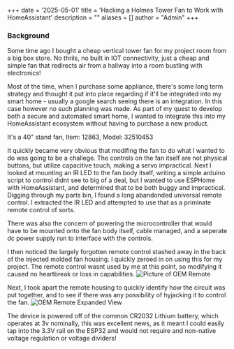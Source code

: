 +++
date = '2025-05-01'
title = 'Hacking a Holmes Tower Fan to Work with HomeAssistant'
description = ""
aliases = []
author = "Admin"
+++
### Background
Some time ago I bought a cheap vertical tower fan for my project room from a big box store. No thrils, no built in IOT connectivity, just a cheap and simple fan that redirects air from a hallway into a room bustling with electronics! 

Most of the time, when I purchase some appliance, there's some long term strategy and thought it put into place regarding if it'll be integrated into my smart home - usually a google search seeing there is an integration. In this case however no such planning was made.
As part of my quest to develop both a secure and automated smart home, I wanted to integrate this into my HomeAssistant ecosystem without having to purchase a new product. 

It's a 40" stand fan, Item: 12863, Model: 32510453

It quickly became very obvious that modifing the fan to do what I wanted to do was going to be a challege. The controls on the fan itself are not physical buttons, but utilize capacitive touch, making a servo impractical.
Next I looked at mounting an IR LED to the fan body itself, writing a simple arduino script to control didnt see to big of a deal, but I wanted to use ESPHome with HomeAssistant, and determined that to be both buggy and impractical. Digging through my parts bin, I found a long abandonded universal remote control. I extracted the IR LED and attempted to use that as a priminate remote control of sorts.

There was also the concern of powering the microcontroller that would have to be mounted onto the fan body itself, cable managed, and a seperate dc power supply run to interface with the controls. 

I then noticed the largely forgotten remote control stashed away in the back of the injected molded fan housing. I quickly zeroed in on using this for my project. The remote control wasnt used by me at this point, so modifying it caused no heartbreak or loss in capabilities.
![Picture of OEM Remote](https://i.imgur.com/Y1FlCxr.jpeg)

Next, I took apart the remote housing to quickly identify how the circuit was put together, and to see if there was any possibility of hyjacking it to control the fan.
![OEM Remote Expanded View](https://i.imgur.com/zH0sJvq.jpeg)

The device is powered off of the common CR2032 Lithium battery, which operates at 3v nominally, this was excellent news, as it meant I could easily tap into the 3.3V rail on the ESP32 and would not require and non-native voltage regulation or voltage dividers!

